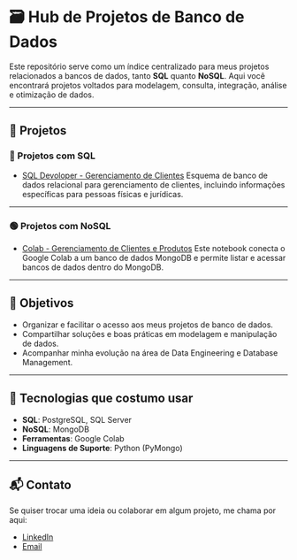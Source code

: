 # 🗃️ Hub de Projetos de Banco de Dados

Este repositório serve como um índice centralizado para meus projetos relacionados a bancos de dados, tanto **SQL** quanto **NoSQL**. Aqui você encontrará projetos voltados para modelagem, consulta, integração, análise e otimização de dados.

---

## 📁 Projetos

### 🔷 Projetos com SQL

- [SQL Devoloper - Gerenciamento de Clientes](https://github.com/RafaelSpumbergSeus/Exemplo-Banco-de-Dados-Relacional)
Esquema de banco de dados relacional para gerenciamento de clientes, incluindo informações específicas para pessoas físicas e jurídicas. 

---

### 🟢 Projetos com NoSQL

- [Colab - Gerenciamento de Clientes e Produtos](https://github.com/RafaelSpumbergSeus/Google-Colab-com-Mongo-DB)
Este notebook conecta o Google Colab a um banco de dados MongoDB e permite listar e acessar bancos de dados dentro do MongoDB.

---

## 🚀 Objetivos

- Organizar e facilitar o acesso aos meus projetos de banco de dados.
- Compartilhar soluções e boas práticas em modelagem e manipulação de dados.
- Acompanhar minha evolução na área de Data Engineering e Database Management.

---

## 📌 Tecnologias que costumo usar

- **SQL**: PostgreSQL, SQL Server
- **NoSQL**: MongoDB
- **Ferramentas**: Google Colab
- **Linguagens de Suporte**: Python (PyMongo)

---

## 📬 Contato

Se quiser trocar uma ideia ou colaborar em algum projeto, me chama por aqui:

- [LinkedIn](https://linkedin.com/in/rafael-spumberg)
- [Email](rafaelspumberg31@gmail.com)

